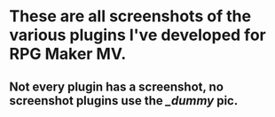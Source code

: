 # These are all screenshots of the various plugins I've developed for RPG Maker MV.

## Not every plugin has a screenshot, no screenshot plugins use the *_dummy* pic.